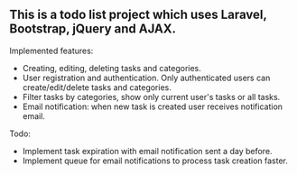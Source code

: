 ## This is a todo list project which uses Laravel, Bootstrap, jQuery and AJAX.

Implemented features:
- Creating, editing, deleting tasks and categories.
- User registration and authentication. Only authenticated users can create/edit/delete tasks and categories.
- Filter tasks by categories, show only current user's tasks or all tasks.
- Email notification: when new task is created user receives notification email.

Todo:
- Implement task expiration with email notification sent a day before.
- Implement queue for email notifications to process task creation faster.
